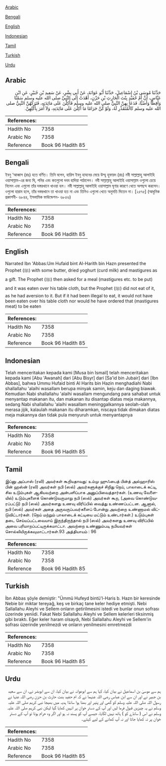 [Arabic](#arabic)

[Bengali](#bengali)

[English](#english)

[Indonesian](#indonesian)

[Tamil](#tamil)

[Turkish](#turkish)

[Urdu](#urdu)

## Arabic


<div dir="rtl" lang="ar" style={{fontSize:'larger',backgroundColor:'#f8f9fa',padding:20}}>
حَدَّثَنَا مُوسَى بْنُ إِسْمَاعِيلَ، حَدَّثَنَا أَبُو عَوَانَةَ، عَنْ أَبِي بِشْرٍ، عَنْ سَعِيدِ بْنِ جُبَيْرٍ، عَنِ ابْنِ عَبَّاسٍ، أَنَّ أُمَّ حُفَيْدٍ بِنْتَ الْحَارِثِ بْنِ حَزْنٍ، أَهْدَتْ إِلَى النَّبِيِّ صلى الله عليه وسلم سَمْنًا وَأَقِطًا وَأَضُبًّا، فَدَعَا بِهِنَّ النَّبِيُّ صلى الله عليه وسلم فَأُكِلْنَ عَلَى مَائِدَتِهِ، فَتَرَكَهُنَّ النَّبِيُّ صلى الله عليه وسلم كَالْمُتَقَذِّرِ لَهُ، وَلَوْ كُنَّ حَرَامًا مَا أُكِلْنَ عَلَى مَائِدَتِهِ، وَلاَ أَمَرَ بِأَكْلِهِنَّ‏.‏
</div>
<div style={{backgroundColor:'#f8f9fa',padding:20, marginBottom: 10}}><table> <thead> <tr> <th>References:</th> <th></th> </tr> </thead> <tbody><tr><td>Hadith No</td><td>7358</td></tr><tr><td>Arabic No</td><td>7358</td></tr><tr><td>Reference</td><td>Book 96 Hadith 85</td></tr></tbody></table></div>

## Bengali


<div dir="ltr" lang="bn" style={{fontSize:'larger',backgroundColor:'#f8f9fa',padding:20}}>
ইবনু ‘আব্বাস (রাঃ) হতে বর্ণিত। তিনি বলেন, হারিস ইবনু হাযনের মেয়ে উম্মু হুফায়দ (রাঃ) নবী সাল্লাল্লাহু আলাইহি ওয়াসাল্লাম-এর জন্য ঘি, পনির এবং কতগুলো দবব হাদিয়া পাঠালেন। নবী সাল্লাল্লাহু আলাইহি ওয়াসাল্লাম ওগুলো চেয়ে নিলেন এবং এগুলো তাঁর দস্তরখানে খাওয়া হল। নবী সাল্লাল্লাহু আলাইহি ওয়াসাল্লাম ঘৃণার কারণে খেতে অপছন্দ করলেন। ওগুলো হারাম হলে, তাঁর দস্তরখানে তা খাওয়া হত না এবং তিনিও এগুলো খেতে অনুমতি দিতেন না। [২৫৭৫] (আধুনিক প্রকাশনী- ৬৮৪৪, ইসলামিক ফাউন্ডেশন- ৬৮৫৬)
</div>
<div style={{backgroundColor:'#f8f9fa',padding:20, marginBottom: 10}}><table> <thead> <tr> <th>References:</th> <th></th> </tr> </thead> <tbody><tr><td>Hadith No</td><td>7358</td></tr><tr><td>Arabic No</td><td>7358</td></tr><tr><td>Reference</td><td>Book 96 Hadith 85</td></tr></tbody></table></div>

## English


<div dir="ltr" lang="en" style={{fontSize:'larger',backgroundColor:'#f8f9fa',padding:20}}>
Narrated Ibn 'Abbas:Um Hufaid bint Al-Harith bin Hazn presented the Prophet (ﷺ) with some butter, dried yoghurt (curd milk) and mastigures as a gift. The Prophet (ﷺ) then asked for a meal (mastigures etc. to be put) and it was eaten over his table cloth, but the Prophet (ﷺ) did not eat of it, as he had aversion to it. But if it had been illegal to eat, it would not have been eaten over his table cloth nor would he have ordered that (mastigures meat) to be eaten
</div>
<div style={{backgroundColor:'#f8f9fa',padding:20, marginBottom: 10}}><table> <thead> <tr> <th>References:</th> <th></th> </tr> </thead> <tbody><tr><td>Hadith No</td><td>7358</td></tr><tr><td>Arabic No</td><td>7358</td></tr><tr><td>Reference</td><td>Book 96 Hadith 85</td></tr></tbody></table></div>

## Indonesian


<div dir="ltr" lang="id" style={{fontSize:'larger',backgroundColor:'#f8f9fa',padding:20}}>
Telah menceritakan kepada kami [Musa bin Ismail] telah menceritakan kepada kami [Abu 'Awanah] dari [Abu Bisyr] dari [Sa'id bin Jubair] dari [Ibn Abbas], bahwa Ummu Hufaid binti Al Harits bin Hazin menghadiahi Nabi shallallahu 'alaihi wasallam berupa minyak samin, keju dan daging biawak. Kemudian Nabi shallallahu 'alaihi wasallam mengundang para sahabat untuk menyantap makanan itu, dan makanan itu disantap diatas meja makannya, sedang Nabi shallallahu 'alaihi wasallam meninggalkannya seolah-olah merasa jijik, kalaulah makanan itu diharamkan, niscaya tidak dimakan diatas meja makannya dan tidak pula menyuruh untuk menyantapnya
</div>
<div style={{backgroundColor:'#f8f9fa',padding:20, marginBottom: 10}}><table> <thead> <tr> <th>References:</th> <th></th> </tr> </thead> <tbody><tr><td>Hadith No</td><td>7358</td></tr><tr><td>Arabic No</td><td>7358</td></tr><tr><td>Reference</td><td>Book 96 Hadith 85</td></tr></tbody></table></div>

## Tamil


<div dir="ltr" lang="ta" style={{fontSize:'larger',backgroundColor:'#f8f9fa',padding:20}}>
இப்னு அப்பாஸ் (ரலி) அவர்கள் கூறியதாவது: உம்மு ஹுஃபைத் பின்த் அல்ஹாரிஸ் பின் ஹஸ்ன் (ரலி) அவர்கள் நபி (ஸல்) அவர்களுக்குச் சிறிது நெய், பாலாடைக் கட்டி, சில உடும்புகள் ஆகியவற்றை அன்பளிப்பாக அனுப்பிவைத்தார்கள். (உணவு வேளையில்) உடும்புகளைக் கொண்டுவருமாறு நபி (ஸல்) அவர்கள் கூற, (அவை கொண்டுவரப்பட்டு) நபி (ஸல்) அவர்களது உணவு விரிப்பில் வைத்து உண்ணப்பட்டன. ஆனால், நபி (ஸல்) அவர்கள் அதை அருவருப்பவர்களைப் போன்று அவற்றை உண்ணாமல் விட்டுவிட்டார்கள். (நெய் மற்றும் பாலாடைக் கட்டியை மட்டும் உண்டார்கள்.) உடும்புகள் தடை செய்யப்பட்டவையாய் இருந்திருந்தால் நபி (ஸல்) அவர்களது உணவு விரிப்பில் அவை பரிமாறப்பட்டிருக்கமாட்டா. அவற்றை உண்ணும்படி நபியவர்கள் சொல்லியிருக்கவுமாட்டார்கள்.93 அத்தியாயம் : 96
</div>
<div style={{backgroundColor:'#f8f9fa',padding:20, marginBottom: 10}}><table> <thead> <tr> <th>References:</th> <th></th> </tr> </thead> <tbody><tr><td>Hadith No</td><td>7358</td></tr><tr><td>Arabic No</td><td>7358</td></tr><tr><td>Reference</td><td>Book 96 Hadith 85</td></tr></tbody></table></div>

## Turkish


<div dir="ltr" lang="tr" style={{fontSize:'larger',backgroundColor:'#f8f9fa',padding:20}}>
İbn Abbas şöyle demiştir: "Ümmü Hufeyd bintü'l-Haris b. Hazn bir keresinde Nebie bir miktar tereyağ, keş ve birkaç tane keler hediye etmişti. Nebi Sallallahu Aleyhi ve Sellem onların getirilmesini istedi ve bunlar onun sofrası üzerinde yeniidi. Fakat Nebi Sallallahu Aleyhi ve Sellem kelerleri tiksinmiş gibi bıraktı. Eğer keler haram olsaydı, Nebi Sallallahu Aleyhi ve Sellem'in sofrası üzerinde yenilmezdi ve onların yenilmesini emretmezdi
</div>
<div style={{backgroundColor:'#f8f9fa',padding:20, marginBottom: 10}}><table> <thead> <tr> <th>References:</th> <th></th> </tr> </thead> <tbody><tr><td>Hadith No</td><td>7358</td></tr><tr><td>Arabic No</td><td>7358</td></tr><tr><td>Reference</td><td>Book 96 Hadith 85</td></tr></tbody></table></div>

## Urdu


<div dir="rtl" lang="ur" style={{fontSize:'larger',backgroundColor:'#f8f9fa',padding:20}}>
ہم سے موسیٰ بن اسماعیل نے بیان کیا، کہا ہم سے ابوعوانہ نے بیان کیا، ان سے ابوبشر نے، ان سے سعید بن جبیر نے اور ان سے ابن عباس رضی اللہ عنہما نے کہ ام حفید بنت حارث بن حزن رضی اللہ عنہا نے رسول اللہ صلی اللہ علیہ وسلم کو گھی اور پنیر اور بھنا ہوا سانڈا ہدیہ میں بھیجا نبی کریم صلی اللہ علیہ وسلم نے یہ چیزیں قبول فرما لیں اور آپ کے دستر خوان پر انہیں کھایا گیا لیکن نبی کریم صلی اللہ علیہ وسلم نے اس ( سانڈے کو ) ہاتھ نہیں لگایا، جیسے آپ کو پسند نہ ہو اور اگر وہ حرام ہوتا تو آپ کے دستر خوان پر نہ کھایا جاتا اور نہ آپ کھانے کے لیے کہتے۔
</div>
<div style={{backgroundColor:'#f8f9fa',padding:20, marginBottom: 10}}><table> <thead> <tr> <th>References:</th> <th></th> </tr> </thead> <tbody><tr><td>Hadith No</td><td>7358</td></tr><tr><td>Arabic No</td><td>7358</td></tr><tr><td>Reference</td><td>Book 96 Hadith 85</td></tr></tbody></table></div>